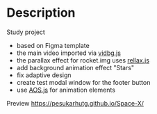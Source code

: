 # Description

Study project
* based on Figma template
* the main video imported via [vidbg.js](https://github.com/blakewilson/vidbg)
* the parallax effect for rocket.img uses [rellax.js](https://github.com/dixonandmoe/rellax)
* add background animation effect "Stars"
* fix adaptive design
* create test modal window for the footer button
* use [AOS.js](https://michalsnik.github.io/aos/) for animation elements

Preview https://pesukarhutg.github.io/Space-X/
